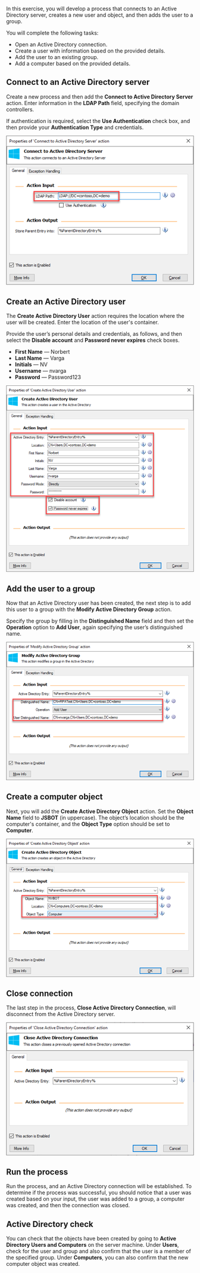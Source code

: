 In this exercise, you will develop a process that connects to an Active Directory server, creates a new user and object, and then adds the user to a group.

You will complete the following tasks:

- Open an Active Directory connection.
- Create a user with information based on the provided details.
- Add the user to an existing group.
- Add a computer based on the provided details.

## Connect to an Active Directory server

Create a new process and then add the **Connect to Active Directory Server** action. Enter information in the **LDAP Path** field, specifying the domain controllers.

If authentication is required, select the **Use Authentication** check box, and then provide your **Authentication Type** and credentials.
  
![Screenshot of Properties of 'Connect to Active Directory User' action dialog with the L DAP Path property set to LDAP://DC=contoso,DC=demo.](..\media\connect-to-ad-server-properties-exercise.png)

## Create an Active Directory user

The **Create Active Directory User** action requires the location where the user will be created. Enter the location of the user's container.

Provide the user’s personal details and credentials, as follows, and then select the **Disable account** and **Password never expires** check boxes.

- **First Name** — Norbert
- **Last Name** — Varga
- **Initials** — NV
- **Username** — nvarga
- **Password** — Password123

![Screenshot of Properties of 'Create Active Directory User' action dialog with the Action Input properties listed above highlighted.](..\media\create-ad-user-properties-exercise.png)

## Add the user to a group

Now that an Active Directory user has been created, the next step is to add this user to a group with the **Modify Active Directory Group** action.

Specify the group by filling in the **Distinguished Name** field and then set the **Operation** option to **Add User**, again specifying the user’s distinguished name.
  
![Screenshot of Properties of 'Modify Active Directory Group' action dialog with Distinguished Name, Operation, and User Distinguished Name highlighted.](..\media\modify-ad-group-properties-exercise.png)

## Create a computer object

Next, you will add the **Create Active Directory Object** action. Set the **Object Name** field to **JSBOT** (in uppercase). The object’s location should be the computer's container, and the **Object Type** option should be set to **Computer**.
  
![Screenshot of Properties of 'Create Active Directory Object' action dialog with the Object Name, Location, and Object Type properties highlighted.](..\media\create-ad-object-properties-exercise.png)

## Close connection

The last step in the process, **Close Active Directory Connection**, will disconnect from the Active Directory server.
  
![Screenshot of Properties of 'Close Active Directory Connection' action dialog. This action closes a previously opened Active Directory connection.](..\media\close-ad-connection-properties-exercise.png)

## Run the process

Run the process, and an Active Directory connection will be established. To determine if the process was successful, you should notice that a user was created based on your input, the user was added to a group, a computer was created, and then the connection was closed.

## Active Directory check

You can check that the objects have been created by going to **Active Directory Users and Computers** on the server machine. Under **Users**, check for the user and group and also confirm that the user is a member of the specified group. Under **Computers**, you can also confirm that the new computer object was created.
